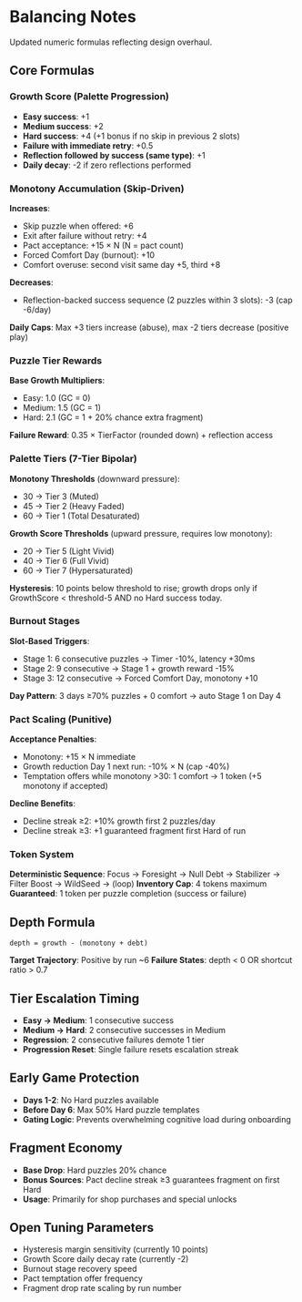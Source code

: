 # Balancing Notes
Updated numeric formulas reflecting design overhaul.

## Core Formulas

### Growth Score (Palette Progression)
- **Easy success**: +1
- **Medium success**: +2
- **Hard success**: +4 (+1 bonus if no skip in previous 2 slots)
- **Failure with immediate retry**: +0.5
- **Reflection followed by success (same type)**: +1
- **Daily decay**: -2 if zero reflections performed

### Monotony Accumulation (Skip-Driven)
**Increases**:
- Skip puzzle when offered: +6
- Exit after failure without retry: +4
- Pact acceptance: +15 × N (N = pact count)
- Forced Comfort Day (burnout): +10
- Comfort overuse: second visit same day +5, third +8

**Decreases**:
- Reflection-backed success sequence (2 puzzles within 3 slots): -3 (cap -6/day)

**Daily Caps**: Max +3 tiers increase (abuse), max -2 tiers decrease (positive play)

### Puzzle Tier Rewards
**Base Growth Multipliers**:
- Easy: 1.0 (GC = 0)
- Medium: 1.5 (GC = 1)
- Hard: 2.1 (GC = 1 + 20% chance extra fragment)

**Failure Reward**: 0.35 × TierFactor (rounded down) + reflection access

### Palette Tiers (7-Tier Bipolar)
**Monotony Thresholds** (downward pressure):
- 30 → Tier 3 (Muted)
- 45 → Tier 2 (Heavy Faded)
- 60 → Tier 1 (Total Desaturated)

**Growth Score Thresholds** (upward pressure, requires low monotony):
- 20 → Tier 5 (Light Vivid)
- 40 → Tier 6 (Full Vivid)
- 60 → Tier 7 (Hypersaturated)

**Hysteresis**: 10 points below threshold to rise; growth drops only if GrowthScore < threshold-5 AND no Hard success today.

### Burnout Stages
**Slot-Based Triggers**:
- Stage 1: 6 consecutive puzzles → Timer -10%, latency +30ms
- Stage 2: 9 consecutive → Stage 1 + growth reward -15%
- Stage 3: 12 consecutive → Forced Comfort Day, monotony +10

**Day Pattern**: 3 days ≥70% puzzles + 0 comfort → auto Stage 1 on Day 4

### Pact Scaling (Punitive)
**Acceptance Penalties**:
- Monotony: +15 × N immediate
- Growth reduction Day 1 next run: -10% × N (cap -40%)
- Temptation offers while monotony >30: 1 comfort → 1 token (+5 monotony if accepted)

**Decline Benefits**:
- Decline streak ≥2: +10% growth first 2 puzzles/day
- Decline streak ≥3: +1 guaranteed fragment first Hard of run

### Token System
**Deterministic Sequence**: Focus → Foresight → Null Debt → Stabilizer → Filter Boost → WildSeed → (loop)
**Inventory Cap**: 4 tokens maximum
**Guaranteed**: 1 token per puzzle completion (success or failure)

## Depth Formula
`depth = growth - (monotony + debt)`

**Target Trajectory**: Positive by run ~6
**Failure States**: depth < 0 OR shortcut ratio > 0.7

## Tier Escalation Timing
- **Easy → Medium**: 1 consecutive success
- **Medium → Hard**: 2 consecutive successes in Medium
- **Regression**: 2 consecutive failures demote 1 tier
- **Progression Reset**: Single failure resets escalation streak

## Early Game Protection
- **Days 1-2**: No Hard puzzles available
- **Before Day 6**: Max 50% Hard puzzle templates
- **Gating Logic**: Prevents overwhelming cognitive load during onboarding

## Fragment Economy
- **Base Drop**: Hard puzzles 20% chance
- **Bonus Sources**: Pact decline streak ≥3 guarantees fragment on first Hard
- **Usage**: Primarily for shop purchases and special unlocks

## Open Tuning Parameters
- Hysteresis margin sensitivity (currently 10 points)
- Growth Score daily decay rate (currently -2)
- Burnout stage recovery speed
- Pact temptation offer frequency
- Fragment drop rate scaling by run number
